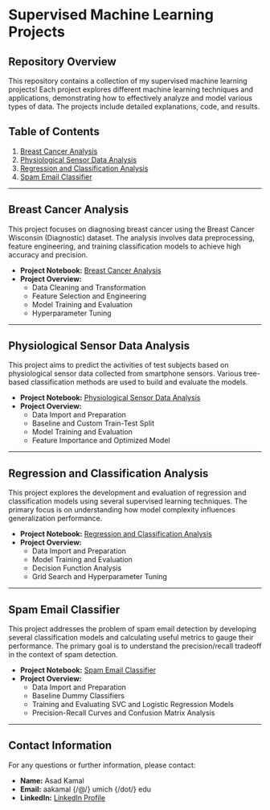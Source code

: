 # Supervised Machine Learning Projects

## Repository Overview

This repository contains a collection of my supervised machine learning projects! Each project explores different machine learning techniques and applications, demonstrating how to effectively analyze and model various types of data. The projects include detailed explanations, code, and results.

## Table of Contents

1. [Breast Cancer Analysis](#breast-cancer-analysis)
2. [Physiological Sensor Data Analysis](#physiological-sensor-data-analysis)
3. [Regression and Classification Analysis](#regression-and-classification-analysis)
4. [Spam Email Classifier](#spam-email-classifier)

---

## Breast Cancer Analysis

This project focuses on diagnosing breast cancer using the Breast Cancer Wisconsin (Diagnostic) dataset. The analysis involves data preprocessing, feature engineering, and training classification models to achieve high accuracy and precision.

- **Project Notebook:** [Breast Cancer Analysis]([breast_cancer_analysis/breast_cancer_analysis.ipynb](https://github.com/akamal341/supervised-machine-learning-projects/tree/main/breast_cancer_analysis))
- **Project Overview:**
  - Data Cleaning and Transformation
  - Feature Selection and Engineering
  - Model Training and Evaluation
  - Hyperparameter Tuning

---

## Physiological Sensor Data Analysis

This project aims to predict the activities of test subjects based on physiological sensor data collected from smartphone sensors. Various tree-based classification methods are used to build and evaluate the models.

- **Project Notebook:** [Physiological Sensor Data Analysis](physiological_sensor_data_analysis/physiological_sensor_data_analysis.ipynb)
- **Project Overview:**
  - Data Import and Preparation
  - Baseline and Custom Train-Test Split
  - Model Training and Evaluation
  - Feature Importance and Optimized Model

---

## Regression and Classification Analysis

This project explores the development and evaluation of regression and classification models using several supervised learning techniques. The primary focus is on understanding how model complexity influences generalization performance.

- **Project Notebook:** [Regression and Classification Analysis](regression_classification_analysis/regression_classification_analysis.ipynb)
- **Project Overview:**
  - Data Import and Preparation
  - Model Training and Evaluation
  - Decision Function Analysis
  - Grid Search and Hyperparameter Tuning

---

## Spam Email Classifier

This project addresses the problem of spam email detection by developing several classification models and calculating useful metrics to gauge their performance. The primary goal is to understand the precision/recall tradeoff in the context of spam detection.

- **Project Notebook:** [Spam Email Classifier](spam_email_classifier/spam_email_classifier.ipynb)
- **Project Overview:**
  - Data Import and Preparation
  - Baseline Dummy Classifiers
  - Training and Evaluating SVC and Logistic Regression Models
  - Precision-Recall Curves and Confusion Matrix Analysis

---

## Contact Information

For any questions or further information, please contact:
- **Name:** Asad Kamal
- **Email:** aakamal {/@/} umich {/dot/} edu
- **LinkedIn:** [LinkedIn Profile](https://linkedin.com/in/asadakamal)
